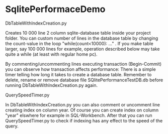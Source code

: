 # SqlitePerformaceDemo
DbTableWithIndexCreation.py

Creates 10 000 line 2 column sqlite-database table inside your project folder. 
You can custom number of lines in the database table by changing the count-value in the loop "while(count<10000): ..." .
If you make table larger, say 100 000 lines for example, operation described below may take quite a while (at least with regular home pc). 

By commenting/uncommenting lines executing transaction (Begin-Commit) you can observe how transaction affects performance: 
There is a simple timer telling how long it takes to create a database table.
Remember to delete, rename or remove database file SQlitePerformanceTestDB.db before running DbTableWithIndexCreation.py again.

QuerySpeedTimer.py

In DbTableWithIndexCreation.py you can also comment or uncomment line creating index on column year.
Of course you can create index on column "year" elswhere for example in SQL-Workbench.
After that you can run QuerySpeedTimer.py to check if indexing has any effect to the speed of the query.

